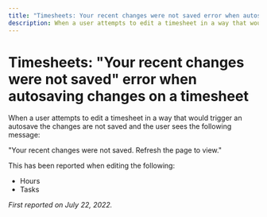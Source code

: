 ```yaml
---
title: "Timesheets: Your recent changes were not saved error when autosaving changes on a timesheet"
description: When a user attempts to edit a timesheet in a way that would trigger an autosave the changes are not saved and the user sees the  message Your recent changes were not saved. Refresh the page to view.
---
```


# Timesheets: "Your recent changes were not saved" error when autosaving changes on a timesheet

When a user attempts to edit a timesheet in a way that would trigger an autosave the changes are not saved and the user sees the following message:

"Your recent changes were not saved. Refresh the page to view."

This has been reported when editing the following:

* Hours
* Tasks

_First reported on July 22, 2022._

